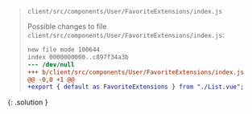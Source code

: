 
> <solution-title>``client/src/components/User/FavoriteExtensions/index.js``</solution-title>
> 
> Possible changes to file ``client/src/components/User/FavoriteExtensions/index.js``:
> 
> ```diff
> new file mode 100644
> index 0000000000..c897f34a3b
> --- /dev/null
> +++ b/client/src/components/User/FavoriteExtensions/index.js
> @@ -0,0 +1 @@
> +export { default as FavoriteExtensions } from "./List.vue";
> ```
{: .solution }
